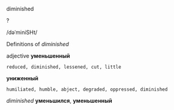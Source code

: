 diminished

?

/dəˈminiSHt/

Definitions of _diminished_

adjective
**уменьшенный**

    reduced, diminished, lessened, cut, little
**униженный**

    humiliated, humble, abject, degraded, oppressed, diminished

_diminished_
**уменьшился**, **уменьшенный**